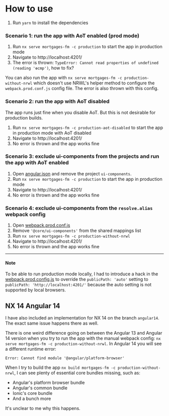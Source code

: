 # How to use

1. Run `yarn` to install the dependencies

### Scenario 1: run the app with AoT enabled (prod mode)

1. Run `nx serve mortgages-fm -c production` to start the app in production mode
2. Navigate to http://localhost:4201/
3. The error is thrown: `TypeError: Cannot read properties of undefined (reading 'ɵcmp')`, how to fix?

You can also run the app with `nx serve mortgages-fm -c production-without-nrwl` which doesn't use NRWL's helper method to configure the `webpack.prod.conf.js` config file. The error is also thrown with this config.

### Scenario 2: run the app with AoT disabled

The app runs just fine when you disable AoT. But this is not desirable for production builds.

1. Run `nx serve mortgages-fm -c production-aot-disabled` to start the app in production mode with AoT disabled
2. Navigate to http://localhost:4201/
3. No error is thrown and the app works fine

### Scenario 3: exclude ui-components from the projects and run the app with AoT enabled

1. Open [angular.json](./angular.json) and remove the project `ui-components`.
2. Run `nx serve mortgages-fm -c production` to start the app in production mode
3. Navigate to http://localhost:4201/
4. No error is thrown and the app works fine

### Scenario 4: exclude ui-components from the `resolve.alias` webpack config

1. Open [webpack.prod.conf.js](./apps/mortgages-fm/src/server/webpack/without-nrwl/webpack.prod.config.js)
2. Remove `'@core/ui-components'` from the shared mappings list
3. Run `nx serve mortgages-fm -c production-without-nrwl`
4. Navigate to http://localhost:4201/
5. No error is thrown and the app works fine

---

#### Note
To be able to run production mode locally, I had to introduce a hack in the [webpack.prod.config.js](./apps/mortgages-fm/src/server/webpack/webpack.prod.config.js) to override the `publicPath: 'auto'` setting to `publicPath: 'http://localhost:4201/'` because the auto setting is not supported by local browsers.

## NX 14 Angular 14

I have also included an implementation for NX 14 on the branch `angular14`. The exact same issue happens there as well.

There is one weird difference going on between the Angular 13 and Angular 14 version when you try to run the app with the manual webpack config: `nx serve mortgages-fm -c production-without-nrwl`. In Angular 14 you will see a different runtime error:

```
Error: Cannot find module '@angular/platform-browser'
```

When I try to build the app `nx build mortgages-fm -c production-without-nrwl`, I can see plenty of essential core bundles missing, such as:

- Angular's platform browser bundle
- Angular's common bundle
- Ionic's core bundle
- And a bunch more

It's unclear to me why this happens.
